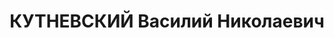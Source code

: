 ---
title: КУТНЕВСКИЙ Василий Николаевич
description: "1908, Сумська обл. м. Шостка, українець, освіта вища\n червоноармієць\
  \ 15 окремого батальйону зв’язку\n Заарештований 26.08.1937 р.\n ВК ВС СРСР 20.11.1937\
  \ р. за участь у контрревол. правотроцькістській орг-ції під час роботи на заводі\
  \ № 9 м. Шостка засуджений до ВМП.\n Розстріляний 21.11.1937 р. у м. Київ.\n Реабілітований\
  \ 06.06.1957 р. ВК ВС СРСР.\n ГДА Сб України, м. Суми, спр. П-4452."
---